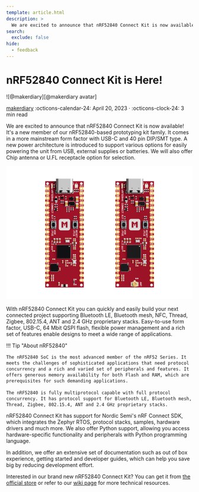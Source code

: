 ```yaml
---
template: article.html
description: >
  We are excited to announce that nRF52840 Connect Kit is now available! It's a new member of our nRF52840-based prototyping kit family. It comes in a more mainstream form factor with USB-C and 40 pin DIP/SMT type. A new power architecture is introduced to support various options for easily powering the unit from USB, external supplies or batteries. We will also offer Chip antenna or U.FL receptacle option for selection.
search:
  exclude: false
hide:
  - feedback
---
```


# nRF52840 Connect Kit is Here!

<aside class="mdx-author" markdown>
![@makerdiary][@makerdiary avatar]

<span>[makerdiary]</span>
<span>
:octicons-calendar-24: April 20, 2023 ·
:octicons-clock-24: 3 min read
</span>
</aside>

[makerdiary]: https://makerdiary.com
[@makerdiary avatar]: https://avatars.githubusercontent.com/u/8767354


We are excited to announce that nRF52840 Connect Kit is now available! It's a new member of our nRF52840-based prototyping kit family. It comes in a more mainstream form factor with USB-C and 40 pin DIP/SMT type. A new power architecture is introduced to support various options for easily powering the unit from USB, external supplies or batteries. We will also offer Chip antenna or U.FL receptacle option for selection.

![](../assets/images/nrf52840_connectkit_hero.png)

With nRF52840 Connect Kit you can quickly and easily build your next connected project supporting Bluetooth LE, Bluetooth mesh, NFC, Thread, Zigbee, 802.15.4, ANT and 2.4 GHz proprietary stacks. Easy-to-use form factor, USB-C, 64 Mbit QSPI flash, flexible power management and a rich set of features enable designs to meet a wide range of applications.

!!! Tip "About nRF52840"

    The nRF52840 SoC is the most advanced member of the nRF52 Series. It meets the challenges of sophisticated applications that need protocol concurrency and a rich and varied set of peripherals and features. It offers generous memory availability for both Flash and RAM, which are prerequisites for such demanding applications.

    The nRF52840 is fully multiprotocol capable with full protocol concurrency. It has protocol support for Bluetooth LE, Bluetooth mesh, Thread, Zigbee, 802.15.4, ANT and 2.4 GHz proprietary stacks.

nRF52840 Connect Kit has support for Nordic Semi's nRF Connect SDK, which integrates the Zephyr RTOS, protocol stacks, samples, hardware drivers and much more. We also offer Python support, allowing you access hardware-specific functionality and peripherals with Python programming language.

In addition, we offer an extensive set of documentation such as out of box experience, getting started and developer guides, which can help you save big by reducing development effort.

Interested in our brand new nRF52840 Connect Kit? You can get it from [the official store](https://makerdiary.com/products/nrf52840-connectkit) or refer to our [wiki page](../index.md) for more technical resources.
